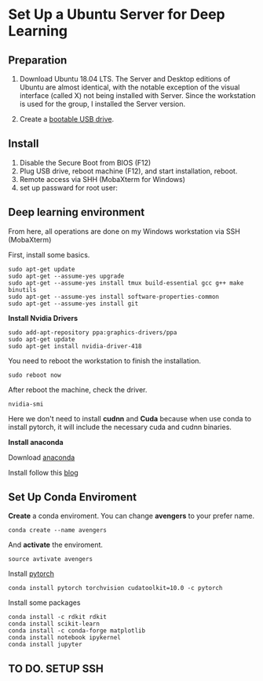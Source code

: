 # Set Up a Ubuntu Server for Deep Learning

## Preparation 
  1. Download Ubuntu 18.04 LTS. The Server and Desktop editions of Ubuntu are almost identical, with the notable exception of the visual interface (called X) not being installed with Server. Since the workstation is used for the group, I installed the Server version.
  
  2. Create a [bootable USB drive](https://tutorials.ubuntu.com/tutorial/tutorial-create-a-usb-stick-on-windows#1).
  
## Install
  1. Disable the Secure Boot from BIOS (F12)
  2. Plug USB drive, reboot machine (F12), and start installation, reboot.
  3. Remote access via SHH (MobaXterm for Windows)
  4. set up passward for root user:
      

## Deep learning environment
From here, all operations are done on my Windows workstation via SSH (MobaXterm)

First, install some basics.
```
sudo apt-get update
sudo apt-get --assume-yes upgrade
sudo apt-get --assume-yes install tmux build-essential gcc g++ make binutils
sudo apt-get --assume-yes install software-properties-common
sudo apt-get --assume-yes install git
```



  **Install Nvidia Drivers**
  
  ```
  sudo add-apt-repository ppa:graphics-drivers/ppa
  sudo apt-get update
  sudo apt-get install nvidia-driver-418
  ```
  You need to reboot the workstation to finish the installation.
  ```
  sudo reboot now
  ```
  
  
  
  After reboot the machine, check the driver.
  
  ```
  nvidia-smi
  ```
  
  Here we don't need to install **cudnn** and **Cuda** because when use conda to install pytorch, it will include the necessary cuda and cudnn binaries.
  
  **Install anaconda**
  
Download [anaconda](https://www.anaconda.com/) 

Install follow this [blog](https://www.digitalocean.com/community/tutorials/how-to-install-anaconda-on-ubuntu-18-04-quickstart)

 ## Set Up Conda Enviroment
 
 **Create** a conda enviroment. You can change **avengers** to your prefer name.
 ```
 conda create --name avengers
 ```
 
And **activate** the enviroment.
```
source avtivate avengers
```

Install [pytorch](https://pytorch.org/)

```
conda install pytorch torchvision cudatoolkit=10.0 -c pytorch
```
  
Install some packages

```
conda install -c rdkit rdkit
conda install scikit-learn 
conda install -c conda-forge matplotlib
conda install notebook ipykernel 
conda install jupyter

```
  
## TO DO. SETUP SSH  
  
